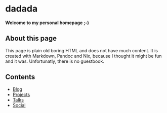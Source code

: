 # dadada

**Welcome to my personal homepage ;-)**

## About this page

This page is plain old boring HTML and does not have much content. It is created with Markdown, Pandoc and Nix, because I thought it might be fun and it was. Unfortunatly, there is no guestbook.

## Contents

- [Blog](blog/)
- [Projects](projects/)
- [Talks](talks/)
- [Social](https://chaos.social/@dadada)
